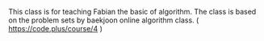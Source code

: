
This class is for teaching Fabian the basic of algorithm.
The class is based on the problem sets by baekjoon online algorithm class.
( https://code.plus/course/4 )

